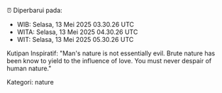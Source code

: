 ⏰ Diperbarui pada:
- WIB: Selasa, 13 Mei 2025 03.30.26 UTC
- WITA: Selasa, 13 Mei 2025 04.30.26 UTC
- WIT: Selasa, 13 Mei 2025 05.30.26 UTC

Kutipan Inspiratif:
"Man's nature is not essentially evil. Brute nature has been know to yield to the influence of love. You must never despair of human nature."


Kategori: nature

